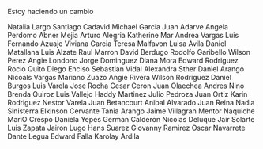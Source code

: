 Estoy haciendo un cambio 

Natalia Largo
Santiago Cadavid
Michael Garcia
Juan Adarve
Angela Perdomo
Abner Mejia
Arturo Alegria
Katherine Mar
Andrea Vargas
Luis Fernando Azuaje
Viviana Garcia
Teresa Malfavon
Luisa Avila
Daniel Matallana
Luis Alzate
Raul Marron
David Berdugo 
Rodolfo Garibello
Wilson Perez
Angie Londono
Jorge Dominguez
Diana Mora
Edward Rodriguez
Rocio Quito
Diego Enciso
Sebastian Vidal
Alexandra Sther
Daniel Arango
Nicoals Vargas
Mariano Zuazo
Angie Rivera
Wilson Rodriguez
Daniel Burgos
Luis Varela
Jose Rocha
Cesar Ceron
Juan Olaechea
Andres Nino
Brenda Quiroz
Luis Vallejo
Haddy Martinez
Julio Pedroza
Juan Ortiz
Karin Rodriguez
Nestor Varela
Juan Betancourt
Anibal Alvarado
Juan Reina
Nadia Sinisterra
Elkinson Cervante
Tania Arango
Jaime Villagran
Mentor Naquiche
MariO Crespo
Daniela Yepes
German Calderon
Nicolas Deluque
Jair Solarte
Luis Zapata
Jairon Lugo
Hans Suarez
Giovanny Ramirez
Oscar Navarrete
Dante Legua
Edward Falla
Karolay Ardila


